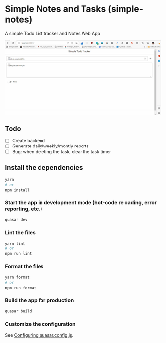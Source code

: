 # Simple Notes and Tasks (simple-notes)

A simple Todo List tracker and Notes Web App

![Alt text](todo-tracker.gif?raw=true 'Exemplo de uso')

## Todo

- [ ] Create backend
- [ ] Generate daily/weekly/montly reports
- [ ] Bug: when deleting the task, clear the task timer

## Install the dependencies

```bash
yarn
# or
npm install
```

### Start the app in development mode (hot-code reloading, error reporting, etc.)

```bash
quasar dev
```

### Lint the files

```bash
yarn lint
# or
npm run lint
```

### Format the files

```bash
yarn format
# or
npm run format
```

### Build the app for production

```bash
quasar build
```

### Customize the configuration

See [Configuring quasar.config.js](https://v2.quasar.dev/quasar-cli-webpack/quasar-config-js).
